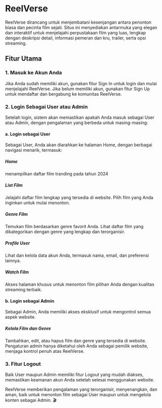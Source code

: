 # ReelVerse

ReelVerse dirancang untuk menjembatani kesenjangan antara penonton biasa dan pecinta film sejati. Situs ini menyediakan antarmuka yang elegan dan interaktif untuk menjelajahi perpustakaan film yang luas, lengkap dengan deskripsi detail, informasi pemeran dan kru, trailer, serta opsi streaming.

## Fitur Utama
### 1. Masuk ke Akun Anda
Jika Anda sudah memiliki akun, gunakan fitur Sign In untuk login dan mulai menjelajahi ReelVerse.
Jika belum memiliki akun, gunakan fitur Sign Up untuk mendaftar dan bergabung ke komunitas ReelVerse.

### 2. Login Sebagai User atau Admin
Setelah login, sistem akan memastikan apakah Anda masuk sebagai User atau Admin, dengan pengalaman yang berbeda untuk masing-masing:

#### a. Login sebagai User
Sebagai User, Anda akan diarahkan ke halaman Home, dengan berbagai navigasi menarik, termasuk:

##### Home
menampilkan daftar film tranding pada tahun 2024 

##### List Film
Jelajahi daftar film lengkap yang tersedia di website.
Pilih film yang Anda inginkan untuk mulai menonton.

##### Genre Film

Temukan film berdasarkan genre favorit Anda.
Lihat daftar film yang dikategorikan dengan genre yang lengkap dan terorganisir.
##### Profile User

Lihat dan kelola data akun Anda, termasuk nama, email, dan preferensi lainnya.
##### Watch Film

Akses halaman khusus untuk menonton film pilihan Anda dengan kualitas streaming terbaik.

#### b. Login sebagai Admin
Sebagai Admin, Anda memiliki akses eksklusif untuk mengontrol semua aspek website.
##### Kelola Film dan Genre
Tambahkan, edit, atau hapus film dan genre yang tersedia di website.
Pengaturan admin hanya diketahui oleh Anda sebagai pemilik website, menjaga kontrol penuh atas ReelVerse.
### 3. Fitur Logout
Baik User maupun Admin memiliki fitur Logout yang mudah diakses, memastikan keamanan akun Anda setelah selesai menggunakan website.

ReelVerse memberikan pengalaman yang terorganisir, menyenangkan, dan aman, baik untuk menonton film sebagai User maupun untuk mengelola konten sebagai Admin. 🎬